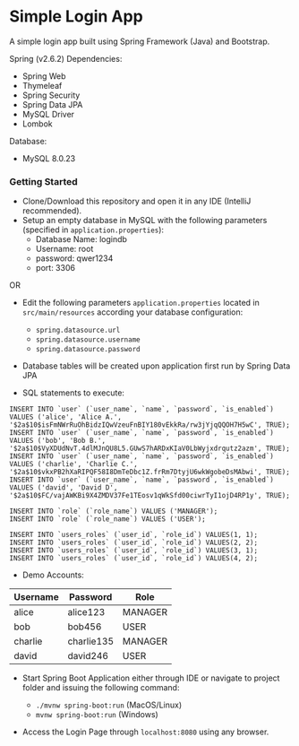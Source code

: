 # Simple Login App

A simple login app built using Spring Framework (Java) and Bootstrap.

Spring (v2.6.2) Dependencies:
* Spring Web
* Thymeleaf
* Spring Security
* Spring Data JPA
* MySQL Driver
* Lombok

Database:
* MySQL 8.0.23

### Getting Started
* Clone/Download this repository and open it in any IDE (IntelliJ recommended).
* Setup an empty database in MySQL with the following parameters (specified in `application.properties`):
  * Database Name: logindb
  * Username: root
  * password: qwer1234
  * port: 3306

OR
* Edit the following parameters `application.properties` located in `src/main/resources` according
your database configuration:
  * `spring.datasource.url`
  * `spring.datasource.username`
  * `spring.datasource.password`


* Database tables will be created upon application first run by Spring Data JPA
* SQL statements to execute:
```
INSERT INTO `user` (`user_name`, `name`, `password`, `is_enabled`) VALUES ('alice', 'Alice A.', '$2a$10$isFmNWrRuOhBidzIQwVzeuFnBIY180vEkkRa/rw3jYjqQQOH7H5wC', TRUE);
INSERT INTO `user` (`user_name`, `name`, `password`, `is_enabled`) VALUES ('bob', 'Bob B.', '$2a$10$VyXDUdNvT.4dlMJnQU8L5.GUwS7hARDxKIaV0LbWyjxdrqutz2azm', TRUE);
INSERT INTO `user` (`user_name`, `name`, `password`, `is_enabled`) VALUES ('charlie', 'Charlie C.', '$2a$10$vkxPB2hXaRIPQF58I8DmTeDbc1Z.frRm7DtyjU6wkWgobeDsMAbwi', TRUE);
INSERT INTO `user` (`user_name`, `name`, `password`, `is_enabled`) VALUES ('david', 'David D', '$2a$10$FC/vajAWKBi9X4ZMDV37Fe1TEosv1qWkSfd00ciwrTyI1ojD4RP1y', TRUE);

INSERT INTO `role` (`role_name`) VALUES ('MANAGER');
INSERT INTO `role` (`role_name`) VALUES ('USER');

INSERT INTO `users_roles` (`user_id`, `role_id`) VALUES(1, 1);
INSERT INTO `users_roles` (`user_id`, `role_id`) VALUES(2, 2);
INSERT INTO `users_roles` (`user_id`, `role_id`) VALUES(3, 1);
INSERT INTO `users_roles` (`user_id`, `role_id`) VALUES(4, 2);
```
* Demo Accounts:

| Username | Password   | Role    |
|----------|------------|---------|
| alice    | alice123   | MANAGER |
| bob      | bob456     | USER    |
| charlie  | charlie135 | MANAGER |
| david    | david246   | USER    |

* Start Spring Boot Application either through IDE or navigate to project folder and issuing the following command:
  * `./mvnw spring-boot:run` (MacOS/Linux)
  * `mvnw spring-boot:run` (Windows)


* Access the Login Page through `localhost:8080` using any browser.